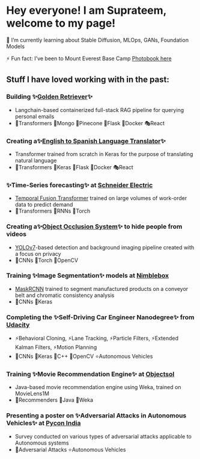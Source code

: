 # Hey everyone! I am Suprateem, welcome to my page!

🌱 I’m currently learning about Stable Diffusion, MLOps, GANs, Foundation Models

⚡ Fun fact: I've been to Mount Everest Base Camp [Photobook here](http://tinyurl.com/everest-photobook)

## Stuff I have loved working with in the past:

### Building ✨[Golden Retriever](https://github.com/suprateembanerjee/Golden-Retriever)✨
- Langchain-based containerized full-stack RAG pipeline for querying personal emails
- 🚀Transformers 🍃Mongo 🍃Pinecone 🔭Flask 🔭Docker 🎭React
  
### Creating a✨[English to Spanish Language Translator](https://github.com/suprateembanerjee/English-Spanish-Translator)✨
- Transformer trained from scratch in Keras for the purpose of translating natural language
- 🚀Transformers 🚀Keras 🔭Flask 🔭Docker 🎭React
  
### ✨Time-Series forecasting✨ at [Schneider Electric](www.se.com)
- [Temporal Fusion Transformer](https://blog.research.google/2021/12/interpretable-deep-learning-for-time.html) trained on large volumes of work-order data to predict demand
- 🚀Transformers 🚀RNNs 🚀Torch

### Creating a✨[Object Occlusion System](https://github.com/suprateembanerjee/Object-Occlusion)✨ to hide people from videos
- [YOLOv7](https://github.com/WongKinYiu/yolov7)-based detection and background imaging pipeline created with a focus on privacy
- 🚀CNNs 🚀Torch 🔭OpenCV
  
### Training ✨Image Segmentation✨ models at [Nimblebox](https://nimblebox.ai)
- [MaskRCNN](https://arxiv.org/abs/1703.06870) trained to segment manufactured products on a conveyor belt and chromatic consistency analysis
- 🚀CNNs 🚀Keras

### Completing the ✨Self-Driving Car Engineer Nanodegree✨ from [Udacity](www.udacity.com)
- ⚡Behavioral Cloning, ⚡Lane Tracking, ⚡Particle Filters, ⚡Extended Kalman Filters, ⚡Motion Planning
- 🚀CNNs 🚀Keras 🔭C++ 🔭OpenCV ⭐Autonomous Vehicles

### Training ✨Movie Recommendation Engine✨ at [Objectsol](https://objectsol.in)
- Java-based movie recommendation engine using Weka, trained on MovieLens1M
- 🚀Recommenders 🔭Java 🔭Weka

### Presenting a poster on ✨Adversarial Attacks in Autonomous Vehicles✨ at [Pycon India](https://www.python.org/events/python-events/845/)
- Survey conducted on various types of adversarial attacks applicable to Autonomous systems
- 🚀Adversarial Attacks ⭐Autonomous Vehicles




<!--
**suprateembanerjee/suprateembanerjee** is a ✨ _special_ ✨ repository because its `README.md` (this file) appears on your GitHub profile.

Here are some ideas to get you started:

- 🔭 I’m currently working on ...
- 🌱 I’m currently learning ...
- 👯 I’m looking to collaborate on ...
- 🤔 I’m looking for help with ...
- 💬 Ask me about ...
- 📫 How to reach me: ...
- 😄 Pronouns: ...
- ⚡ Fun fact: ...
-->
